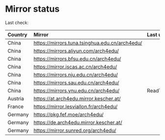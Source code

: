 <script src="./time.js"></script>
# Mirror status
Last check: <script type="text/javascript">localize(1691698597.167926);</script>

|Country|Mirror|Last update|
|:------|:-----|:----------|
|China|https://mirrors.tuna.tsinghua.edu.cn/arch4edu/|<script type="text/javascript">localize(1691649093);</script>|
|China|https://mirrors.aliyun.com/arch4edu/|<script type="text/javascript">localize(1691562649);</script>|
|China|https://mirrors.bfsu.edu.cn/arch4edu/|<script type="text/javascript">localize(1691649093);</script>|
|China|https://mirror.iscas.ac.cn/arch4edu/|<script type="text/javascript">localize(1691649093);</script>|
|China|https://mirrors.nju.edu.cn/arch4edu/|<script type="text/javascript">localize(1691606040);</script>|
|China|https://mirrors.sau.edu.cn/arch4edu/|<script type="text/javascript">localize(1691649093);</script>|
|China|https://mirrors.ynu.edu.cn/arch4edu/|ReadTimeout|
|Austria|https://at.arch4edu.mirror.kescher.at/|<script type="text/javascript">localize(1691649093);</script>|
|France|https://mirror.lesviallon.fr/arch4edu/|<script type="text/javascript">localize(1691649093);</script>|
|Germany|https://pkg.fef.moe/arch4edu/|<script type="text/javascript">localize(1691649093);</script>|
|Germany|https://de.arch4edu.mirror.kescher.at/|<script type="text/javascript">localize(1691649093);</script>|
|Germany|https://mirror.sunred.org/arch4edu/|<script type="text/javascript">localize(1691649093);</script>|

<script src="./tablefilter/tablefilter.js"></script>
<script src="./table.js"></script>